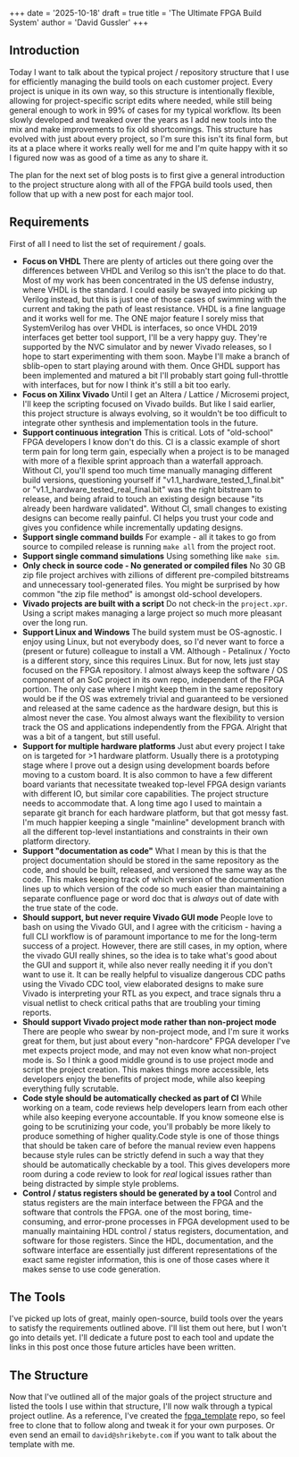 +++
date = '2025-10-18'
draft = true
title = 'The Ultimate FPGA Build System'
author = 'David Gussler'
+++

## Introduction

Today I want to talk about the typical project / repository structure that I use for efficiently managing the build tools on each customer project. Every project is unique in its own way, so this structure is intentionally flexible, allowing for project-specific script edits where needed, while still being general enough to work in 99% of cases for my typical workflow. Its been slowly developed and tweaked over the years as I add new tools into the mix and make improvements to fix old shortcomings. This structure has evolved with just about every project, so I'm sure this isn't its final form, but its at a place where it works really well for me and I'm quite happy with it so I figured now was as good of a time as any to share it.

The plan for the next set of blog posts is to first give a general introduction to the project structure along with all of the FPGA build tools used, then follow that up with a new post for each major tool.

## Requirements

First of all I need to list the set of requirement / goals.

- **Focus on VHDL** There are plenty of articles out there going over the differences between VHDL and Verilog so this isn't the place to do that. Most of my work has been concentrated in the US defense industry, where VHDL is the standard. I could easily be swayed into picking up Verilog instead, but this is just one of those cases of swimming with the current and taking the path of least resistance. VHDL is a fine language and it works well for me. The ONE major feature I sorely miss that SystemVerilog has over VHDL is interfaces, so once VHDL 2019 interfaces get better tool support, I'll be a very happy guy. They're supported by the NVC simulator and by newer Vivado releases, so I hope to start experimenting with them soon. Maybe I'll make a branch of sblib-open to start playing around with them. Once GHDL support has been implemented and matured a bit I'll probably start going full-throttle with interfaces, but for now I think it's still a bit too early.
- **Focus on Xilinx Vivado** Until I get an Altera / Lattice / Microsemi project, I'll keep the scripting focused on Vivado builds. But like I said earlier, this project structure is always evolving, so it wouldn't be too difficult to integrate other synthesis and implementation tools in the future.
- **Support continuous integration** This is critical. Lots of "old-school" FPGA developers I know don't do this. CI is a classic example of short term pain for long term gain, especially when a project is to be managed with more of a flexible sprint approach than a waterfall approach. Without CI, you'll spend too much time manually managing different build versions, questioning yourself if "v1.1_hardware_tested_1_final.bit" or "v1.1_hardware_tested_real_final.bit" was the right bitstream to release, and being afraid to touch an existing design because "its already been hardware validated". Without CI, small changes to existing designs can become really painful. CI helps you trust your code and gives you confidence while incrementally updating designs.
- **Support single command builds** For example - all it takes to go from source to compiled release is running `make all` from the project root.
- **Support single command simulations** Using something like `make sim`.
- **Only check in source code - No generated or compiled files** No 30 GB zip file project archives with zillions of different pre-compiled bitstreams and unnecessary tool-generated files. You might be surprised by how common "the zip file method" is amongst old-school developers.
- **Vivado projects are built with a script** Do not check-in the `project.xpr`. Using a script makes managing a large project so much more pleasant over the long run.
- **Support Linux and Windows** The build system must be OS-agnostic. I enjoy using Linux, but not everybody does, so I'd never want to force a (present or future) colleague to install a VM. Although - Petalinux / Yocto is a different story, since this requires Linux. But for now, lets just stay focused on the FPGA repository. I almost always keep the software / OS component of an SoC project in its own repo, independent of the FPGA portion. The only case where I might keep them in the same repository would be if the OS was extremely trivial and guaranteed to be versioned and released at the same cadence as the hardware design, but this is almost never the case. You almost always want the flexibility to version track the OS and applications independently from the FPGA. Alright that was a bit of a tangent, but still useful.
- **Support for multiple hardware platforms** Just abut every project I take on is targeted for >1 hardware platform. Usually there is a prototyping stage where I prove out a design using development boards before moving to a custom board. It is also common to have a few different board variants that necessitate tweaked top-level FPGA design variants with different IO, but similar core capabilities. The project structure needs to accommodate that. A long time ago I used to maintain a separate git branch for each hardware platform, but that got messy fast. I'm much happier keeping a single "mainline" development branch with all the different top-level instantiations and constraints in their own platform directory.
- **Support "documentation as code"** What I mean by this is that the project documentation should be stored in the same repository as the code, and should be built, released, and versioned the same way as the code. This makes keeping track of which version of the documentation lines up to which version of the code so much easier than maintaining a separate confluence page or word doc that is *always* out of date with the true state of the code.
- **Should support, but never require Vivado GUI mode** People love to bash on using the Vivado GUI, and I agree with the criticism - having a full CLI workflow is of paramount importance to me for the long-term success of a project. However, there are still cases, in my option, where the vivado GUI really shines, so the idea is to take what's good about the GUI and support it, while also never really needing it if you don't want to use it. It can be really helpful to visualize dangerous CDC paths using the Vivado CDC tool, view elaborated designs to make sure Vivado is interpreting your RTL as you expect, and trace signals thru a visual netlist to check critical paths that are troubling your timing reports.
- **Should support Vivado project mode rather than non-project mode** There are people who swear by non-project mode, and I'm sure it works great for them, but just about every "non-hardcore" FPGA developer I've met expects project mode, and may not even know what non-project mode is. So I think a good middle ground is to use project mode and script the project creation. This makes things more accessible, lets developers enjoy the benefits of project mode, while also keeping everything fully scrutable.
- **Code style should be automatically checked as part of CI** While working on a team, code reviews help developers learn from each other while also keeping everyone accountable. If you know someone else is going to be scrutinizing your code, you'll probably be more likely to produce something of higher quality.Code style is one of those things that should be taken care of before the manual review even happens because style rules can be strictly defend in such a way that they should be automatically checkable by a tool. This gives developers more room during a code review to look for *real* logical issues rather than being distracted by simple style problems.
- **Control / status registers should be generated by a tool** Control and status registers are the main interface between the FPGA and the software that controls the FPGA. one of the most boring, time-consuming, and error-prone processes in FPGA development used to be manually maintaining HDL control / status registers, documentation, and software for those registers. Since the HDL, documentation, and the software interface are essentially just different representations of the exact same register information, this is one of those cases where it makes sense to use code generation.

## The Tools

I've picked up lots of great, mainly open-source, build tools over the years to satisfy the requirements outlined above. I'll list them out here, but I won't go into details yet. I'll dedicate a future post to each tool and update the links in this post once those future articles have been written.

## The Structure

Now that I've outlined all of the major goals of the project structure and listed the tools I use within that structure, I'll now walk through a typical project outline. As a reference, I've created the [fpga_template]() repo, so feel free to clone that to follow along and tweak it for your own purposes. Or even send an email to `david@shrikebyte.com` if you want to talk about the template with me.
